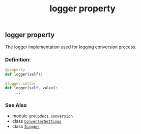 ﻿---
title: logger property
second_title: GroupDocs.Conversion for Python via .NET API References
description: 
type: docs
weight: 50
url: /python-net/groupdocs.conversion/convertersettings/logger/
is_root: false
---

## logger property


The logger implementation used for logging conversion process.
### Definition:
```python
@property
def logger(self):
    ...
@logger.setter
def logger(self, value):
    ...
```

### See Also
* module [`groupdocs.conversion`](../../)
* class [`ConverterSettings`](/conversion/python-net/groupdocs.conversion/convertersettings)
* class [`ILogger`](/conversion/python-net/groupdocs.conversion.logging/ilogger)
